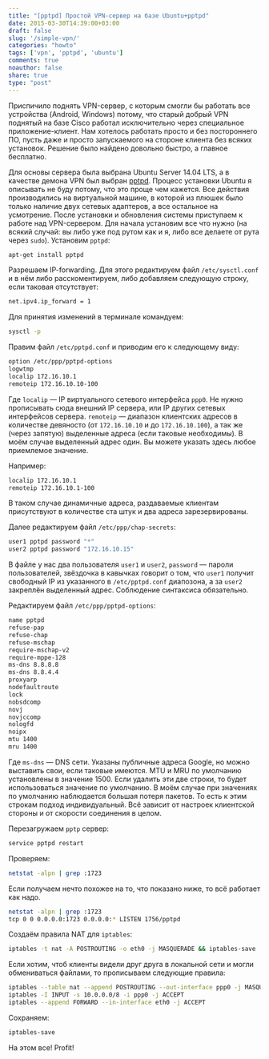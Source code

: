 ```yaml
---
title: "[pptpd] Простой VPN-сервер на базе Ubuntu+pptpd"
date: 2015-03-30T14:39:00+03:00
draft: false
slug: '/simple-vpn/'
categories: "howto"
tags: ['vpn', 'pptpd', 'ubuntu']
comments: true
noauthor: false
share: true
type: "post"
---
```


Приспичило поднять VPN-сервер, с которым смогли бы работать все устройства (Android, Windows) потому, что старый добрый VPN поднятый на базе Cisco работал исключительно через специальное приложение-клиент. Нам хотелось работать просто и без постороннего ПО, пусть даже и просто запускаемого на стороне клиента без всяких установок. Решение было найдено довольно быстро, а главное бесплатно.

Для основы сервера была выбрана Ubuntu Server 14.04 LTS, а в качестве демона VPN был выбран [pptpd](https://help.ubuntu.com/community/PPTPServer). Процесс установки Ubuntu я описывать не буду потому, что это проще чем кажется. Все действия производились на виртуальной машине, в которой из плюшек было только наличие двух сетевых адаптеров, а все остальное на усмотрение. После установки и обновления системы приступаем к работе над VPN-сервером. Для начала установим все что нужно (на всякий случай: вы либо уже под рутом как и я, либо все делаете от рута через `sudo`). Установим `pptpd`:
```bash
apt-get install pptpd
```
Разрешаем IP-forwarding. Для этого редактируем файл `/etc/sysctl.conf` и в нём либо расскоментируем, либо добавляем следующую строку, если таковая отсутствует:
```bash
net.ipv4.ip_forward = 1
```
Для принятия изменений в терминале командуем:
```bash
sysctl -p
```
Правим файл `/etc/pptpd.conf` и приводим его к следующему виду:
```bash
option /etc/ppp/pptpd-options  
logwtmp  
localip 172.16.10.1  
remoteip 172.16.10.10-100
```
Где `localip` — IP виртуального сетевого интерфейса `ppp0`. Не нужно прописывать сюда внешний IP сервера, или IP других сетевых интерфейсов сервера. `remoteip` — диапазон клиентских адресов в количестве девяносто (от `172.16.10.10` и до `172.16.10.100`), а так же (через запятую) выделенные адреса (если таковые необходимы). В моём случае выделенный адрес один. Вы можете указать здесь любое приемлемое значение.

Например:
```bash
localip 172.16.10.1  
remoteip 172.16.10.1-100
```
В таком случае динамичные адреса, раздаваемые клиентам присутствуют в количестве ста штук и два адреса зарезервированы.

Далее редактируем файл `/etc/ppp/chap-secrets`:
```bash
user1 pptpd password "*"
user2 pptpd password "172.16.10.15"
```
В файле у нас два пользователя `user1` и `user2`, `password` — пароли пользователей, звёздочка в кавычках говорит о том, что `user1` получит свободный IP из указанного в `/etc/pptpd.conf` диапозона, а за `user2` закреплён выделенный адрес. Соблюдение синтаксиса обязательно.

Редактируем файл `/etc/ppp/pptpd-options`:
```bash
name pptpd  
refuse-pap  
refuse-chap  
refuse-mschap  
require-mschap-v2  
require-mppe-128  
ms-dns 8.8.8.8  
ms-dns 8.8.4.4  
proxyarp  
nodefaultroute  
lock  
nobsdcomp  
novj  
novjccomp  
nologfd  
noipx  
mtu 1400  
mru 1400
```
Где `ms-dns` — DNS сети. Указаны публичные адреса Google, но можно выставить свои, если таковые имеются. MTU и MRU по умолчанию установлены в значение 1500. Если удалить эти две строки, то будет использоваться значение по умолчанию. В моём случае при значениях по умолчанию наблюдается большая потеря пакетов. То есть к этим строкам подход индивидуальный. Всё зависит от настроек клиентской стороны и от скорости соединения в целом.

Перезагружаем `pptp` сервер:
```bash
service pptpd restart
```
Проверяем:
```bash
netstat -alpn | grep :1723
```
Если получаем нечто похожее на то, что показано ниже, то всё работает как надо.
```bash
netstat -alpn | grep :1723
tcp 0 0 0.0.0.0:1723 0.0.0.0:* LISTEN 1756/pptpd
```
Создаём правила NAT для `iptables`:
```bash
iptables -t nat -A POSTROUTING -o eth0 -j MASQUERADE && iptables-save
```
Если хотим, чтоб клиенты видели друг друга в локальной сети и могли обмениваться файлами, то прописываем следующие правила:
```bash
iptables --table nat --append POSTROUTING --out-interface ppp0 -j MASQUERADE  
iptables -I INPUT -s 10.0.0.0/8 -i ppp0 -j ACCEPT  
iptables --append FORWARD --in-interface eth0 -j ACCEPT
```
Сохраняем:
```bash
iptables-save
```
На этом все! Profit!
